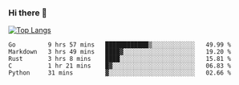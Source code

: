 ### Hi there 👋

<!--
**3Xpl0it3r/3Xpl0it3r** is a ✨ _special_ ✨ repository because its `README.md` (this file) appears on your GitHub profile.

Here are some ideas to get you started:

- 🔭 I’m currently working on ...
- 🌱 I’m currently learning ...
- 👯 I’m looking to collaborate on ...
- 🤔 I’m looking for help with ...
- 💬 Ask me about ...
- 📫 How to reach me: ...
- 😄 Pronouns: ...
- ⚡ Fun fact: ...
-->


[![Top Langs](https://github-readme-stats.vercel.app/api/top-langs/?username=3Xpl0it3r&layout=compact)](https://github.com/3Xpl0it3r/3Xpl0it3r)

<!--START_SECTION:waka-->
```text
Go         9 hrs 57 mins   ████████████▒░░░░░░░░░░░░   49.99 % 
Markdown   3 hrs 49 mins   ████▓░░░░░░░░░░░░░░░░░░░░   19.20 % 
Rust       3 hrs 8 mins    ████░░░░░░░░░░░░░░░░░░░░░   15.81 % 
C          1 hr 21 mins    █▓░░░░░░░░░░░░░░░░░░░░░░░   06.83 % 
Python     31 mins         ▓░░░░░░░░░░░░░░░░░░░░░░░░   02.66 % 
```
<!--END_SECTION:waka-->
